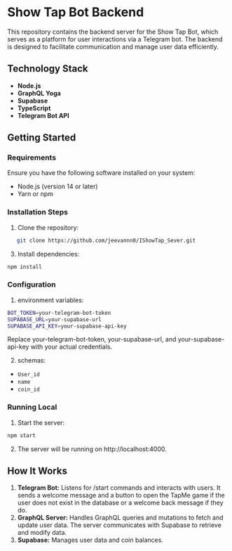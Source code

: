 # Show Tap Bot Backend

This repository contains the backend server for the Show Tap Bot, which serves as a platform for user interactions via a Telegram bot. The backend is designed to facilitate communication and manage user data efficiently.


## Technology Stack

- **Node.js**
- **GraphQL Yoga**
- **Supabase**
- **TypeScript**
- **Telegram Bot API**

## Getting Started

### Requirements

Ensure you have the following software installed on your system:

- Node.js (version 14 or later)
- Yarn or npm

### Installation Steps

1. Clone the repository:

```bash
   git clone https://github.com/jeevannn0/IShowTap_Sever.git
```

3. Install dependencies:

```bash
npm install
```

### Configuration

1. environment variables:

```bash
BOT_TOKEN=your-telegram-bot-token
SUPABASE_URL=your-supabase-url
SUPABASE_API_KEY=your-supabase-api-key
```

Replace your-telegram-bot-token, your-supabase-url, and your-supabase-api-key with your actual credentials.

2. schemas:

- `User_id`
- `name`
- `coin_id`

### Running Local

1. Start the server:

```bash
npm start
```

2. The server will be running on http://localhost:4000.

>

## How It Works

1. **Telegram Bot:** Listens for /start commands and interacts with users. It sends a welcome message and a button to open the TapMe game if the user does not exist in the database or a welcome back message if they do.
2. **GraphQL Server:** Handles GraphQL queries and mutations to fetch and update user data. The server communicates with Supabase to retrieve and modify data.
3. **Supabase:** Manages user data and coin balances.


